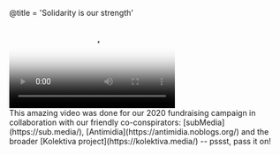 @title = 'Solidarity is our strength'

<div class="embed-responsive embed-responsive-16by9">
  <video controls="" poster="https://static.riseup.net/bird_en.jpeg" class="embed-responsive-item">
      <source src="https://static.riseup.net/Riseup-EN-720p.mp4" type="video/mp4">
      <source src="https://static.riseup.net/Riseup-EN-720p.webm" type="video/webm">
      Your browser does not support the video tag.
  </video>
</div>
This amazing video was done for our 2020 fundraising campaign in collaboration with our friendly co-conspirators: [subMedia](https://sub.media/), [Antimidia](https://antimidia.noblogs.org/) and the broader [Kolektiva project](https://kolektiva.media/) -- pssst, pass it on!
